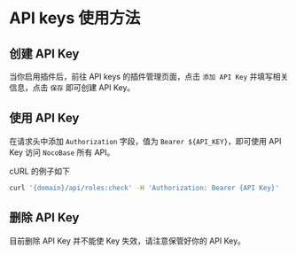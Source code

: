 # API keys 使用方法

## 创建 API Key

当你启用插件后，前往 API keys 的插件管理页面，点击 `添加 API Key` 并填写相关信息，点击 `保存` 即可创建 API Key。

## 使用 API Key

在请求头中添加 `Authorization` 字段，值为 `Bearer ${API_KEY}`，即可使用 API Key 访问 `NocoBase` 所有 API。

cURL 的例子如下

```bash
curl '{domain}/api/roles:check' -H 'Authorization: Bearer {API Key}'
```

## 删除 API Key

目前删除 API Key 并不能使 Key 失效，请注意保管好你的 API Key。

